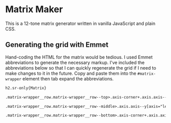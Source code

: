 # Matrix Maker

This is a 12-tone matrix generator written in vanilla JavaScript and plain CSS.

## Generating the grid with Emmet

Hand-coding the HTML for the matrix would be tedious. I used Emmet abbreviations to generate the necessary markup. I've included the abbreviations below so that I can quickly regenerate the grid if I need to make changes to it in the future. Copy and paste them into the `#matrix-wrapper` element then tab expand the abbreviations.

```txt
h2.sr-only{Matrix}

.matrix-wrapper__row.matrix-wrapper__row--top>.axis-corner+.axis.axis--x[axis="top"]>.axis-cell[data-axis-cell="$@0"]*12^.axis-corner

.matrix-wrapper__row.matrix-wrapper__row--middle>.axis.axis--y[axis="left"]>.axis-cell[data-axis-cell="$@0"]*12^.matrix#matrix>(.matrix-row[data-matrix-row="$@0"]*12>.matrix-cell[data-matrix-cell-column="$@0"]*12)^.axis.axis--y[axis="right"]>.axis-cell[data-axis-cell="$@0"]*12

.matrix-wrapper__row.matrix-wrapper__row--bottom>.axis-corner+.axis.axis--x[axis="bottom"]>.axis-cell[data-axis-cell="$@0"]*12^.axis-corner
```
